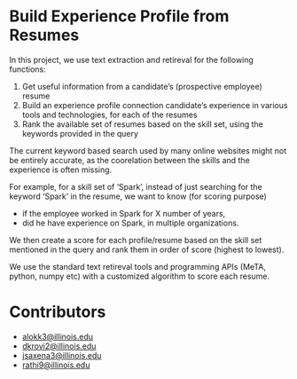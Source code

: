 # Build Experience Profile from Resumes

In this project, we use text extraction and retireval for the following functions:

1. Get useful information from a candidate’s (prospective employee) resume
2. Build an experience profile connection candidate’s experience in various tools and technologies, for each of the resumes
3. Rank the available set of resumes based on the skill set, using the keywords provided in the query

The current keyword based search used by many online websites might not be entirely accurate, as the coorelation between the skills and the experience is often missing. 

For example, for a skill set of ‘Spark’, instead of just searching for the keyword ‘Spark’ in the resume, we want to know  (for scoring purpose) 
 - if the employee worked in Spark for X number of years, 
 - did he have experience on Spark, in multiple organizations. 

We then create a score for each profile/resume based on the skill set mentioned in the query and rank them in order of score (highest to lowest). 

We use the standard text retireval tools and programming APIs (MeTA, python, numpy etc) with a customized algorithm to score each resume.


# Contributors

 * alokk3@illinois.edu
 * dkrovi2@illinois.edu
 * jsaxena3@illinois.edu
 * rathi9@illinois.edu
